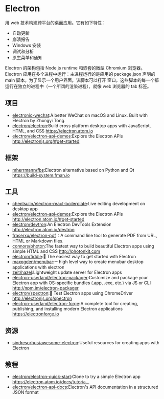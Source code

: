 # Electron

用 web 技术构建跨平台的桌面应用。它有如下特性：

- 自动更新
- 崩溃报告
- Windows 安装
- 调试和分析
- 原生菜单和通知

Electron 的架构包括 Node.js runtime 和嵌套的微型 Chromium 浏览器。Electron 应用在多个进程中运行：主进程运行的是应用的 package.json 声明的 main 脚本。为了显示一个用户界面，该脚本可以打开 窗口。这些脚本的每一个都运行在独立的进程中（一个所谓的渲染进程），就像 web 浏览器的 tab 标签。

## 项目

* [electronic-wechat](https://github.com/geeeeeeeeek/electronic-wechat):A better WeChat on macOS and Linux. Built with Electron by Zhongyi Tong.
* [electron/electron](https://github.com/electron/electron):Build cross platform desktop apps with JavaScript, HTML, and CSS https://electron.atom.io
* [electron/electron-api-demos](https://github.com/electron/electron-api-demos):Explore the Electron APIs http://electronjs.org/#get-started

## 框架

* [mherrmann/fbs](https://github.com/mherrmann/fbs):Electron alternative based on Python and Qt https://build-system.fman.io

## 工具

* [chentsulin/electron-react-boilerplate](https://github.com/chentsulin/electron-react-boilerplate):Live editing development on desktop app
* [electron/electron-api-demos](https://github.com/electron/electron-api-demos):Explore the Electron APIs http://electron.atom.io/#get-started
* [electron/devtron](https://github.com/electron/devtron):An Electron DevTools Extension http://electron.atom.io/devtron
* [fraserxu/electron-pdf](https://github.com/fraserxu/electron-pdf)：A command line tool to generate PDF from URL, HTML or Markdown files.
* [connors/photon](https://github.com/connors/photon):The fastest way to build beautiful Electron apps using simple HTML and CSS http://photonkit.com
* [electron/fiddle](https://github.com/electron/fiddle):🚀 The easiest way to get started with Electron
* [maxogden/menubar](https://github.com/maxogden/menubar):➖ high level way to create menubar desktop applications with electron
* [zeit/hazel](https://github.com/zeit/hazel):Lightweight update server for Electron apps
* [electron-userland/electron-packager](https://github.com/electron-userland/electron-packager):Customize and package your Electron app with OS-specific bundles (.app, .exe, etc.) via JS or CLI http://npm.im/electron-packager
* [electron/spectron](https://github.com/electron/spectron):🔎 Test Electron apps using ChromeDriver http://electronjs.org/spectron
* [electron-userland/electron-forge](https://github.com/electron-userland/electron-forge):A complete tool for creating, publishing, and installing modern Electron applications https://electronforge.io

## 资源

* [sindresorhus/awesome-electron](https://github.com/sindresorhus/awesome-electron):Useful resources for creating apps with Electron

## 教程

* [electron/electron-quick-start](https://github.com/electron/electron-quick-start):Clone to try a simple Electron app https://electron.atom.io/docs/tutoria…
* [electron/electron-api-docs](https://github.com/electron/electron-api-docs):Electron's API documentation in a structured JSON format
